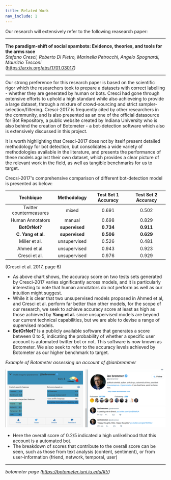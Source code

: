 ```yaml
---
title: Related Work
nav_include: 1
---
```

Our research will extensively refer to the following reasearch paper:  

***

**The paradigm-shift of social spambots: Evidence, theories, and tools for the arms race**  
_Stefano Cresci, Roberto Di Pietro, Marinella Petrocchi, Angelo Spognardi, Maurizio Tesconi_  
(<https://arxiv.org/abs/1701.03017>)

***

Our strong preference for this research paper is based on the scientific rigor which the researchers took to prepare a datasets with correct labelling - whether they are generated by human or bots. Cresci had gone through extensive efforts to uphold a high standard while also achieveing to provide a large dataset, through a mixture of crowd-sourcing and strict sampler-selection/filtering. Cresci-2017 is frequently cited by other researchers in the community, and is also presented as an one of the official datasource for Bot Repository, a public website created by Indiana University who is also behind the creation of Botometer - a bot-detection software which also is extensively discussed in this project.

It is worth highlighting that Cresci-2017 does not by itself present detailed methodology for bot detection, but consolidates a wide variety of methodologies available in the literature, and presents the performance of these models against their own dataset, which provides a clear picture of the relevant work in the field, as well as tangible benchmarks for us to target.

Crecsi-2017's comprehensive comparison of different bot-detection model is presented as below:

|        Techbique        |  Methodology |  Test Set 1 Accuracy |  Test Set 2 Accuracy |
|:-----------------------:|:------------:|:--------------------:|:--------------------:|
| Twitter countermeasures |     mixed    |         0.691        |         0.502        |
| Human Annotators        |    manual    |         0.698        |         0.829        |
| **BotOrNot?**               |  **supervised**  |         **0.734**        |         **0.911**        |
| **C. Yang et al.**          |  **supervised**  |         **0.506**        |         **0.629**        |
| Miller et al.           | unsupervised |         0.526        |         0.481        |
| Ahmed et al.            | unsupervised |         0.943        |         0.923        |
| Cresci et al.           | unsupervised |         0.976        |         0.929        |

(Cresci et al. 2017, page 6)

* As above chart shows, the accuracy score on two tests sets generated by Cresci-2017 varies significantly across models, and it is particularly interesting to note that human annotators do not perform as well as our intuition might suggest. 
* While it is clear that two unsupervised models proposed in Ahmed et al, and Cresci et al. perform far better than other models, for the scope of our research, we seek to achieve accuracy score at least as high as those achieved by **Yang et al.** since unsupervised models are beyond our current technical capabilities, but we are able to devise a range of supervised models.
* **BotOrNot?** Is a publicly available software that generates a score between 0 to 5, indicating the probability of whether a specific user account is automated twitter bot or not. This software is now known as Botometer. We also seek to refer to the accuracy levels achieved by Botometer as our higher benchmark to target.

_Example of Botometer assessing an account of @ianbremmer_

<p align="center">
  <img src="index_files/ianbremmer.png" alt="ianbremmer"/>
</p>

* Here the overall score of 0.2/5 indicated a high unlikelihood that this account is a automated bot.
* The breakdown of scores that contribute to the overall score can be seen, such as those from text analysis (content, sentiment), or from user-information (friend, network, temporal, user)

***

_botometer page (<https://botometer.iuni.iu.edu/#!/>)_